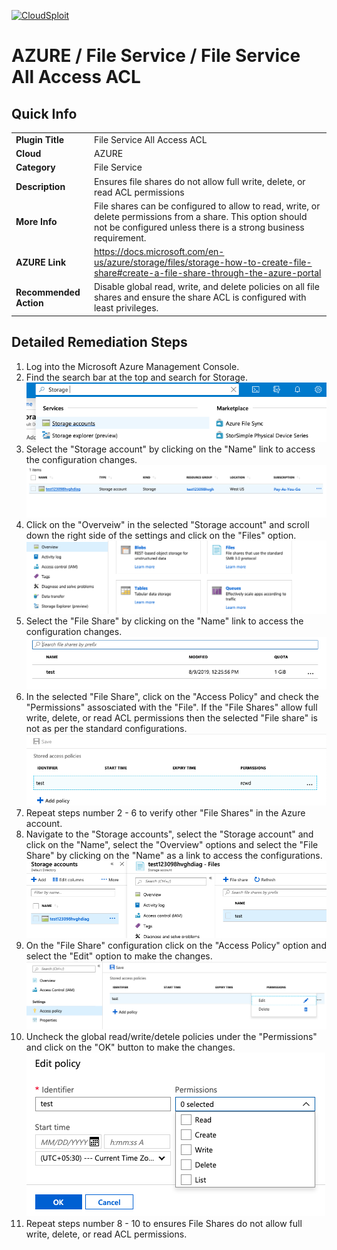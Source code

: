 [![CloudSploit](https://cloudsploit.com/img/logo-new-big-text-100.png "CloudSploit")](https://cloudsploit.com)

# AZURE / File Service / File Service All Access ACL

## Quick Info

| | |
|-|-|
| **Plugin Title** | File Service All Access ACL |
| **Cloud** | AZURE |
| **Category** | File Service |
| **Description** | Ensures file shares do not allow full write, delete, or read ACL permissions |
| **More Info** | File shares can be configured to allow to read, write, or delete permissions from a share. This option should not be configured unless there is a strong business requirement. |
| **AZURE Link** | https://docs.microsoft.com/en-us/azure/storage/files/storage-how-to-create-file-share#create-a-file-share-through-the-azure-portal |
| **Recommended Action** | Disable global read, write, and delete policies on all file shares and ensure the share ACL is configured with least privileges. |

## Detailed Remediation Steps

1. Log into the Microsoft Azure Management Console.
2. Find the search bar at the top and search for Storage. </br> <img src="/resources/azure/fileservice/file-service-all-access-acl/step2.png"/>
3. Select the "Storage account" by clicking on the "Name" link to access the configuration changes. </br> <img src="/resources/azure/fileservice/file-service-all-access-acl/step3.png"/>
4. Click on the "Overveiw" in the selected "Storage account" and scroll down the right side of the settings and click on the "Files" option.</br> <img src="/resources/azure/fileservice/file-service-all-access-acl/step4.png"/>
5. Select the "File Share" by clicking on the "Name" link to access the configuration changes. </br> <img src="/resources/azure/fileservice/file-service-all-access-acl/step5.png"/>
6. In the selected "File Share", click on the "Access Policy" and check the "Permissions" assosciated with the "File". If the "File Shares" allow full write, delete, or read ACL permissions then the selected "File share" is not as per the standard configurations.</br> <img src="/resources/azure/fileservice/file-service-all-access-acl/step6.png"/>
7. Repeat steps number 2 - 6 to verify other "File Shares" in the Azure account. </br>
8. Navigate to the "Storage accounts", select the "Storage account" and click on the "Name", select the "Overview" options and select the "File Share" by clicking on the "Name" as a link to access the configurations.</br> <img src="/resources/azure/fileservice/file-service-all-access-acl/step8.png"/>
9. On the "File Share" configuration click on the "Access Policy" option and select the "Edit" option to make the changes.</br> <img src="/resources/azure/fileservice/file-service-all-access-acl/step9.png"/>
10. Uncheck the global read/write/detele policies under the "Permissions" and click on the "OK" button to make the changes.</br> <img src="/resources/azure/fileservice/file-service-all-access-acl/step10.png"/>
11. Repeat steps number 8 - 10 to ensures File Shares do not allow full write, delete, or read ACL permissions.</br>
